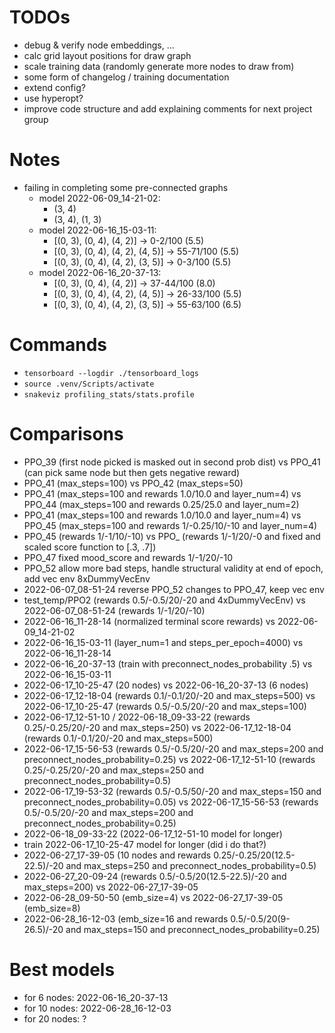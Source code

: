 # TODOs
- debug & verify node embeddings, ...
- calc grid layout positions for draw graph
- scale training data (randomly generate more nodes to draw from)
- some form of changelog / training documentation
- extend config?
- use hyperopt?
- improve code structure and add explaining comments for next project group

# Notes
- failing in completing some pre-connected graphs
  - model 2022-06-09_14-21-02:
    - (3, 4)
    - (3, 4), (1, 3)
  - model 2022-06-16_15-03-11:
    - [(0, 3), (0, 4), (4, 2)] -> 0-2/100 (5.5)
    - [(0, 3), (0, 4), (4, 2), (4, 5)] -> 55-71/100 (5.5)
    - [(0, 3), (0, 4), (4, 2), (3, 5)] -> 0-3/100 (5.5)
  - model 2022-06-16_20-37-13:
    - [(0, 3), (0, 4), (4, 2)] -> 37-44/100 (8.0)
    - [(0, 3), (0, 4), (4, 2), (4, 5)] -> 26-33/100 (5.5)
    - [(0, 3), (0, 4), (4, 2), (3, 5)] -> 55-63/100 (6.5)

# Commands
- `tensorboard --logdir ./tensorboard_logs`
- `source .venv/Scripts/activate`
- `snakeviz profiling_stats/stats.profile`

# Comparisons
- PPO_39 (first node picked is masked out in second prob dist) vs PPO_41 (can pick same node but then gets negative reward)
- PPO_41 (max_steps=100) vs PPO_42 (max_steps=50)
- PPO_41 (max_steps=100 and rewards 1.0/10.0 and layer_num=4) vs PPO_44 (max_steps=100 and rewards 0.25/25.0 and layer_num=2)
- PPO_41 (max_steps=100 and rewards 1.0/10.0 and layer_num=4) vs PPO_45 (max_steps=100 and rewards 1/-0.25/10/-10 and layer_num=4)
- PPO_45 (rewards 1/-1/10/-10) vs PPO_ (rewards 1/-1/20/-0 and fixed and scaled score function to [.3, .7])
- PPO_47 fixed mood_score and rewards 1/-1/20/-10
- PPO_52 allow more bad steps, handle structural validity at end of epoch, add vec env 8xDummyVecEnv
- 2022-06-07_08-51-24 reverse PPO_52 changes to PPO_47, keep vec env
- test_temp/PPO2 (rewards 0.5/-0.5/20/-20 and 4xDummyVecEnv) vs 2022-06-07_08-51-24 (rewards 1/-1/20/-10)
- 2022-06-16_11-28-14 (normalized terminal score rewards) vs 2022-06-09_14-21-02
- 2022-06-16_15-03-11 (layer_num=1 and steps_per_epoch=4000) vs 2022-06-16_11-28-14
- 2022-06-16_20-37-13 (train with preconnect_nodes_probability .5) vs 2022-06-16_15-03-11
- 2022-06-17_10-25-47 (20 nodes) vs 2022-06-16_20-37-13 (6 nodes)
- 2022-06-17_12-18-04 (rewards 0.1/-0.1/20/-20 and max_steps=500) vs 2022-06-17_10-25-47 (rewards 0.5/-0.5/20/-20 and max_steps=100)
- 2022-06-17_12-51-10 / 2022-06-18_09-33-22 (rewards 0.25/-0.25/20/-20 and max_steps=250) vs 2022-06-17_12-18-04 (rewards 0.1/-0.1/20/-20 and max_steps=500)
- 2022-06-17_15-56-53 (rewards 0.5/-0.5/20/-20 and max_steps=200 and preconnect_nodes_probability=0.25) vs 2022-06-17_12-51-10 (rewards 0.25/-0.25/20/-20 and max_steps=250 and preconnect_nodes_probability=0.5)
- 2022-06-17_19-53-32 (rewards 0.5/-0.5/50/-20 and max_steps=150 and preconnect_nodes_probability=0.05) vs 2022-06-17_15-56-53 (rewards 0.5/-0.5/20/-20 and max_steps=200 and preconnect_nodes_probability=0.25)
- 2022-06-18_09-33-22 (2022-06-17_12-51-10 model for longer)
- train 2022-06-17_10-25-47 model for longer (did i do that?)
- 2022-06-27_17-39-05 (10 nodes and rewards 0.25/-0.25/20(12.5-22.5)/-20 and max_steps=250 and preconnect_nodes_probability=0.5)
- 2022-06-27_20-09-24 (rewards 0.5/-0.5/20(12.5-22.5)/-20 and max_steps=200) vs 2022-06-27_17-39-05
- 2022-06-28_09-50-50 (emb_size=4) vs 2022-06-27_17-39-05 (emb_size=8)
- 2022-06-28_16-12-03 (emb_size=16 and rewards 0.5/-0.5/20(9-26.5)/-20 and max_steps=150 and preconnect_nodes_probability=0.25)

# Best models
- for 6 nodes: 2022-06-16_20-37-13
- for 10 nodes: 2022-06-28_16-12-03
- for 20 nodes: ?